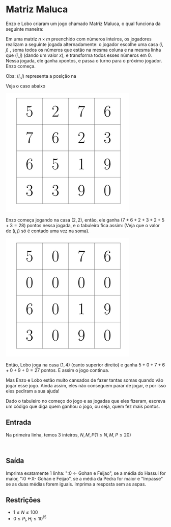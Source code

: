 # Matriz Maluca 

Enzo e Lobo criaram um jogo chamado Matriz Maluca, o qual funciona da seguinte maneira:

Em uma matriz $`n×m`$  preenchido com números inteiros, os jogadores realizam a seguinte jogada alternadamente: o jogador escolhe uma casa $`(i,j)`$ , soma todos os números que estão na mesma coluna e na mesma linha que  $`(i,j)`$ (dando um valor $`x`$), e transforma todos esses números em 0. Nessa jogada, ele ganha $`x`$pontos, e passa o turno para o próximo jogador. Enzo começa.

Obs:  $`(i,j)`$ representa a posição na 

Veja o caso abaixo


![**FIGURA1**](https://github.com/JaimeWillianCarneiro/Codigo-AMO-YOUTUBE/blob/main/images/imagem1_matriz_maluca.png)

Enzo começa jogando na casa  $`(2,2)`$, então, ele ganha  $`(7+6+2+3+2+5+3=28)`$ pontos nessa jogada, e o tabuleiro fica assim: (Veja que o valor de $`(i,j)`$ só é contado uma vez na soma).


![**FIGURA2**](https://github.com/JaimeWillianCarneiro/Codigo-AMO-YOUTUBE/blob/main/images/imagem2_matriz_maluca.png)


Então, Lobo joga na casa $`(1,4)`$ (canto superior direito) e ganha $`5+0+7+6+0+9+0=27`$ pontos. E assim o jogo continua.

Mas Enzo e Lobo estão muito cansados de fazer tantas somas quando vão jogar esse jogo. Ainda assim, eles não conseguem parar de jogar, e por isso eles pediram a sua ajuda!

Dado o tabuleiro no começo do jogo e as jogadas que eles fizeram, escreva um código que diga quem ganhou o jogo, ou seja, quem fez mais pontos.

## Entrada

Na primeira linha, temos 3 inteiros, $`N,M, P (1 \leq N, M, P\leq 20)`$

​
 ## Saída 

 Imprima exatamente 1 linha: ":0 <- Gohan e Feijao", se a média do Hassui for maior, ":0 <-X- Gohan e Feijao", se a média da Pedra for maior e "Impasse" se as duas médias forem iguais. Imprima a resposta sem as aspas.

 ## Restrições

*  $`1 \leq N \leq 100`$
*  $`0 \leq P_i, H_i \leq 10^{15}`$




